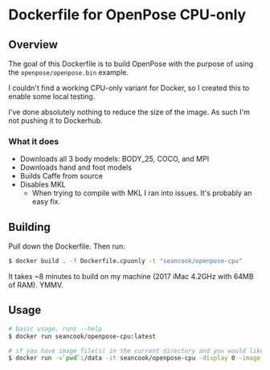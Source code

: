 # Dockerfile for OpenPose CPU-only

## Overview

The goal of this Dockerfile is to build OpenPose with the purpose of using the `openpose/openpose.bin` example.

I couldn't find a working CPU-only variant for Docker, so I created this to enable some local testing.

I've done absolutely nothing to reduce the size of the image. As such I'm not pushing it to Dockerhub.

### What it does
* Downloads all 3 body models: BODY_25, COCO, and MPI
* Downloads hand and foot models
* Builds Caffe from source
* Disables MKL
  * When trying to compile with MKL I ran into issues. It's probably an easy fix.

## Building

Pull down the Dockerfile. Then run:

```sh
$ docker build . -f Dockerfile.cpuonly -t "seancook/openpose-cpu"
```

It takes ~8 minutes to build on my machine (2017 iMac 4.2GHz with 64MB of RAM). YMMV.

## Usage

```sh
# basic usage, runs --help
$ docker run seancook/openpose-cpu:latest
```

```sh
# if you have image file(s) in the current directory and you would like to process them
$ docker run -v`pwd`:/data -it seancook/openpose-cpu -display 0 -image_dir /data -write_images /data
```
